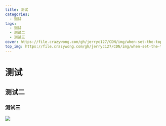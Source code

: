 ```yaml
---
title: 测试
categories: 
  - 测试
tags: 
  - 测试
  - 测试二
  - 测试三
cover: https://file.crazywong.com/gh/jerryc127/CDN/img/when-set-the-top-img-to-false.png
top_img: https://file.crazywong.com/gh/jerryc127/CDN/img/when-set-the-top-img-to-false.png
---
```

# 测试
## 测试二
### 测试三
<!-- markdown图片 -->
![](https://maomaoio.oss-cn-beijing.aliyuncs.com/MaoyanAvatar2.jpg)
